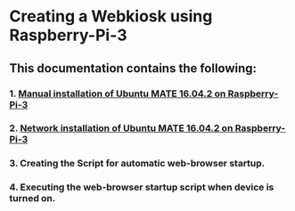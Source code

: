 # Creating a Webkiosk using Raspberry-Pi-3

## This documentation contains the following:
### 1. [Manual installation of Ubuntu MATE 16.04.2 on Raspberry-Pi-3]()
### 2. [Network installation of Ubuntu MATE 16.04.2 on Raspberry-Pi-3]()
### 3. Creating the Script for automatic web-browser startup.
### 4. Executing the web-browser startup script when device is turned on.
#
#
